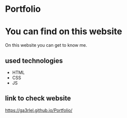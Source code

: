# Portfolio

# You can find on this website
On this website you can get to know me.
## used technologies
* HTML
* CSS
* JS

## link to check website
https://ga3rlel.github.io/Portfolio/
